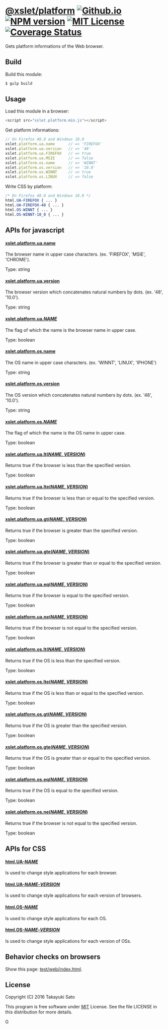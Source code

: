 # [@xslet/platform][repo-url] [![Github.io][io-image]][io-url] [![NPM version][npm-image]][npm-url] [![MIT License][mit-image]][mit-url] [![Coverage Status][coverage-image]][coverage-url]

Gets platform informations of the Web browser.

Build
-----

Build this module:

```sh
$ gulp build
```


Usage
-----

Load this module in a browser:

```js
<script src="xslet.platform.min.js"></script>
```

Get platform informations:

```js
// On Firefox 48.0 and Windows 10.0
xslet.platform.ua.name      // => 'FIREFOX'
xslet.platform.ua.version   // => '48'
xslet.platform.ua.FIREFOX   // => true
xslet.platform.ua.MSIE      // => false
xslet.platform.os.name      // => 'WINNT'
xslet.platform.os.version   // => '10.0'
xslet.platform.os.WINNT     // => true
xslet.platform.os.LINUX     // => false
```

Write CSS by platform:

```css
/* On Firefox 48.0 and Windows 10.0 */
html.UA-FIREFOX { ... }
html.UA-FIREFOX-48 { ... }
html.OS-WINNT { ... }
html.OS-WINNT-10_0 { ... }
```

APIs for javascript
-------------------

#### <u>xslet.platform.ua.name</u>

The browser name in upper case characters.
(ex. 'FIREFOX', 'MSIE', 'CHROME').

Type: string

#### <u>xslet.platform.ua.version</u>

The browser version which concatenates natural numbers by dots.
(ex. '48', '10.0').

Type: string

#### <u>xslet.platform.ua.*NAME*</u>

The flag of which the name is the browser name in upper case.

Type: boolean

#### <u>xslet.platform.os.name</u>

The OS name in upper case characters.
(ex. 'WINNT', 'LINUX', 'IPHONE')

Type: string

#### <u>xslet.platform.os.version</u>

The OS version which concatenates natural numbers by dots.
(ex. '48', '10.0').

Type: string

#### <u>xslet.platform.os.*NAME*</u>

The flag of which the name is the OS name in upper case.

Type: boolean

#### <u>xslet.platform.ua.lt(*NAME*, *VERSION*)</u>

Returns true if the browser is less than the specified version.

Type: boolean

#### <u>xslet.platform.ua.lte(*NAME*, *VERSION*)</u>

Returns true if the browser is less than or equal to the specified version.

Type: boolean

#### <u>xslet.platform.ua.gt(*NAME*, *VERSION*)</u>

Returns true if the browser is greater than the specified version.

Type: boolean

#### <u>xslet.platform.ua.gte(*NAME*, *VERSION*)</u>

Returns true if the browser is greater than or equal to the specified version.

Type: boolean

#### <u>xslet.platform.ua.eq(*NAME*, *VERSION*)</u>

Returns true if the browser is equal to the specified version.

Type: boolean

#### <u>xslet.platform.ua.ne(*NAME*, *VERSION*)</u>

Returns true if the browser is not equal to the specified version.

Type: boolean

#### <u>xslet.platform.os.lt(*NAME*, *VERSION*)</u>

Returns true if the OS is less than the specified version.

Type: boolean

#### <u>xslet.platform.os.lte(*NAME*, *VERSION*)</u>

Returns true if the OS is less than or equal to the specified version.

Type: boolean

#### <u>xslet.platform.os.gt(*NAME*, *VERSION*)</u>

Returns true if the OS is greater than the specified version.

Type: boolean

#### <u>xslet.platform.os.gte(*NAME*, *VERSION*)</u>

Returns true if the OS is greater than or equal to the specified version.

Type: boolean

#### <u>xslet.platform.os.eq(*NAME*, *VERSION*)</u>

Returns true if the OS is equal to the specified version.

Type: boolean

#### <u>xslet.platform.os.ne(*NAME*, *VERSION*)</u>

Returns true if the browser is not equal to the specified version.

Type: boolean


APIs for CSS
------------

#### <u>html.UA-*NAME*</u>

Is used to change style applications for each browser.

#### <u>html.UA-*NAME*-*VERSION*</u>

Is used to change style applications for each version of browsers.

#### <u>html.OS-*NAME*</u>

Is used to change style applications for each OS.

#### <u>html.OS-*NAME*-*VERSION*</u>

Is used to change style applications for each version of OSs.

Behavior checks on browsers
---------------------------

Show this page: [test/web/index.html](test/web/index.html). 

License
-------
Copyright (C) 2016 Takayuki Sato

This program is free software under [MIT][mit-url] License.
See the file LICENSE in this distribution for more details.

[repo-url]: https://github.com/xslet/platform
[io-image]: http://img.shields.io/badge/HP-github.io-ffbbbb.svg
[io-url]: https://xslet.github.io/platform/
[npm-image]: http://img.shields.io/badge/npm-v0.1.1-blue.svg
[npm-url]: https://www.npmjs.org/package/@xslet/platform/
[mit-image]: http://img.shields.io/badge/license-MIT-green.svg
[mit-url]: https://opensource.org/licenses/MIT
[coverage-image]: https://coveralls.io/repos/github/xslet/platform/badge.svg?branch=master
[coverage-url]: https://coveralls.io/github/xslet/platform?branch=master
G
